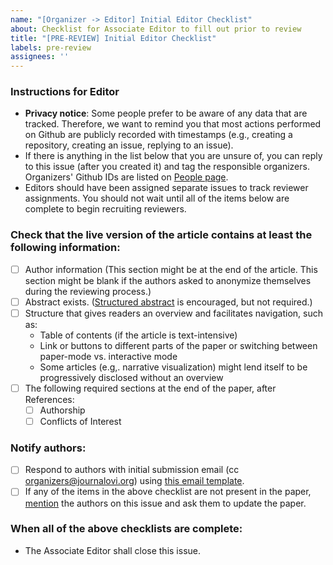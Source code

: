 ```yaml
---
name: "[Organizer -> Editor] Initial Editor Checklist"
about: Checklist for Associate Editor to fill out prior to review
title: "[PRE-REVIEW] Initial Editor Checklist"
labels: pre-review
assignees: ''
---
```


<!--
## DO NOT EDIT THIS FILE OUTSIDE OF THE journalovi/jovi-workflows REPOSITORY
##
## This file is automatically updated in all repositories within the journalovi
## Github organization whenever the version in journalovi/jovi-workflows is
## changed, so any other edits will be overwritten. To update this file, make
## a commit or pull request at https://github.com/journalovi/jovi-workflows
-->

### Instructions for Editor
- **Privacy notice**: Some people prefer to be aware of any data that are tracked. Therefore, we want to remind you that most actions performed on Github are publicly recorded with timestamps (e.g., creating a repository, creating an issue, replying to an issue).
- If there is anything in the list below that you are unsure of, you can reply to this issue (after you created it) and tag the responsible organizers. Organizers' Github IDs are listed on [People page](https://www.journalovi.org/people.html).
- Editors should have been assigned separate issues to track reviewer assignments. You should not wait until all of the items below are complete to begin recruiting reviewers.

### Check that the live version of the article contains at least the following information:
- [ ] Author information (This section might be at the end of the article. This section might be blank if the authors asked to anonymize themselves during the reviewing process.)
- [ ] Abstract exists. ([Structured abstract](https://www.journalovi.org/author-guide.html#abstract) is encouraged, but not required.)
- [ ] Structure that gives readers an overview and facilitates navigation, such as:
    * Table of contents (if the article is text-intensive)
    * Link or buttons to different parts of the paper or switching between paper-mode vs. interactive mode
    * Some articles (e.g,. narrative visualization) might lend itself to be progressively disclosed without an overview
- [ ] The following required sections at the end of the paper, after References:
   - [ ] Authorship
   - [ ] Conflicts of Interest

### Notify authors:
- [ ] Respond to authors with initial submission email (cc organizers@journalovi.org) using [this email template](https://docs.google.com/document/d/1OY9Qar7etGE0e300lxBf7b3nVzTPlCehLmbqIH2v2kc/edit).
- [ ] If any of the items in the above checklist are not present in the paper, [mention](https://docs.github.com/en/get-started/writing-on-github/getting-started-with-writing-and-formatting-on-github/basic-writing-and-formatting-syntax#mentioning-people-and-teams) the authors on this issue and ask them to update the paper.

### When all of the above checklists are complete:
- The Associate Editor shall close this issue.
